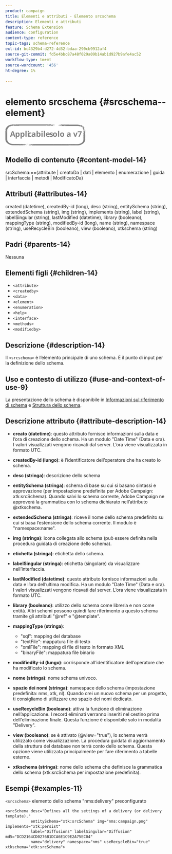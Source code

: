 ```yaml
---
product: campaign
title: Elementi e attributi - Elemento srcschema
description: Elementi e attributi
feature: Schema Extension
audience: configuration
content-type: reference
topic-tags: schema-reference
exl-id: bc4329b4-d272-4d32-bdaa-290cb9912af4
source-git-commit: fd5e4bbc87a48f029a09b14ab1d927b9afe4ac52
workflow-type: tm+mt
source-wordcount: '456'
ht-degree: 1%

---
```


# elemento srcschema {#srcschema--element}

![](../../../assets/v7-only.svg)

## Modello di contenuto {#content-model-14}

srcSchema:==(attribute | creatoDa | dati | elemento | enumerazione | guida | interfaccia | metodi | ModificatoDa)

## Attributi {#attributes-14}

created (datetime), createdBy-id (long), desc (string), entitySchema (string), extendedSchema (string), img (string), implements (string), label (string), labelSingular (string), lastModified (datetime), library (booleano), mappingType (string), modifiedBy-id (long), name (string), namespace (string), useRecycleBin (booleano), view (booleano), xtkschema (string)

## Padri {#parents-14}

Nessuna

## Elementi figli {#children-14}

* `<attribute>`
* `<createdby>`
* `<data>`
* `<element>`
* `<enumeration>`
* `<help>`
* `<interface>`
* `<methods>`
* `<modifiedby>`

## Descrizione {#description-14}

Il `<srcschema>` è l’elemento principale di uno schema. È il punto di input per la definizione dello schema.

## Uso e contesto di utilizzo {#use-and-context-of-use-9}

La presentazione dello schema è disponibile in [Informazioni sul riferimento di schema](../../../configuration/using/about-schema-reference.md) e [Struttura dello schema](../../../configuration/using/schema-structure.md).

## Descrizione attributo {#attribute-description-14}

* **creato (datetime)**: questo attributo fornisce informazioni sulla data e l’ora di creazione dello schema. Ha un modulo &quot;Date Time&quot; (Data e ora). I valori visualizzati vengono ricavati dal server. L’ora viene visualizzata in formato UTC.
* **createdBy-id (lungo)**: è l’identificatore dell’operatore che ha creato lo schema.
* **desc (stringa)**: descrizione dello schema
* **entitySchema (stringa)**: schema di base su cui si basano sintassi e approvazione (per impostazione predefinita per Adobe Campaign: xtk:srcSchema). Quando salvi lo schema corrente, Adobe Campaign ne approverà la grammatica con lo schema dichiarato nell’attributo @xtkschema.
* **extendedSchema (stringa)**: riceve il nome dello schema predefinito su cui si basa l’estensione dello schema corrente. Il modulo è &quot;namespace:name&quot;.
* **img (stringa)**: icona collegata allo schema (può essere definita nella procedura guidata di creazione dello schema).
* **etichetta (stringa)**: etichetta dello schema.
* **labelSingular (stringa)**: etichetta (singolare) da visualizzare nell’interfaccia.
* **lastModified (datetime)**: questo attributo fornisce informazioni sulla data e l’ora dell’ultima modifica. Ha un modulo &quot;Date Time&quot; (Data e ora). I valori visualizzati vengono ricavati dal server. L’ora viene visualizzata in formato UTC.
* **library (booleano)**: utilizzo dello schema come libreria e non come entità. Altri schemi possono quindi fare riferimento a questo schema tramite gli attributi &quot;@ref&quot; e &quot;@template&quot;.
* **mappingType (stringa)**:

   * &quot;sql&quot;: mapping del database
   * &quot;textFile&quot;: mappatura file di testo
   * &quot;xmlFile&quot;: mapping di file di testo in formato XML
   * &quot;binaryFile&quot;: mappatura file binario

* **modifiedBy-id (lungo)**: corrisponde all’identificatore dell’operatore che ha modificato lo schema.
* **nome (stringa)**: nome schema univoco.
* **spazio dei nomi (stringa)**: namespace dello schema (impostazione predefinita: nms, xtk, nl). Quando crei un nuovo schema per un progetto, ti consigliamo di utilizzare uno spazio dei nomi dedicato.
* **useRecycleBin (booleano)**: attiva la funzione di eliminazione nell’applicazione. I record eliminati verranno inseriti nel cestino prima dell&#39;eliminazione finale. Questa funzione è disponibile solo in modalità &quot;Delivery&quot;.
* **view (booleano)**: se è attivato (@view=&quot;true&quot;), lo schema verrà utilizzato come visualizzazione. La procedura guidata di aggiornamento della struttura del database non terrà conto dello schema. Questa opzione viene utilizzata principalmente per fare riferimento a tabelle esterne.
* **xtkschema (stringa)**: nome dello schema che definisce la grammatica dello schema (xtk:srcSchema per impostazione predefinita).

## Esempi {#examples-11}

`<srcschema>` elemento dello schema &quot;nms:delivery&quot; preconfigurato

```
<srcSchema desc="Defines all the settings of a delivery (or delivery template)."  
           entitySchema="xtk:srcSchema" img="nms:campaign.png" implements="xtk:persist" 
           label="Diffusions" labelSingular="Diffusion" md5="DCD2164CD0276B1DCA6E1C9E2A75EC04"
           name="delivery" namespace="nms" useRecycleBin="true" xtkschema="xtk:srcSchema">
```

